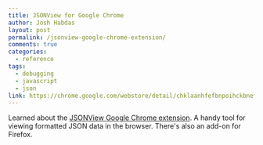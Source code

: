 ```yaml
---
title: JSONView for Google Chrome
author: Josh Habdas
layout: post
permalink: /jsonview-google-chrome-extension/
comments: true
categories:
  - reference
tags:
  - debugging
  - javascript
  - json
link: https://chrome.google.com/webstore/detail/chklaanhfefbnpoihckbnefhakgolnmc
---
```

Learned about the [JSONView Google Chrome extension][1]. A handy tool for viewing formatted JSON data in the browser. There's also an add-on for Firefox.

 [1]: https://chrome.google.com/webstore/detail/chklaanhfefbnpoihckbnefhakgolnmc

